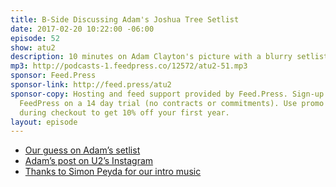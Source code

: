 ```yaml
---
title: B-Side Discussing Adam's Joshua Tree Setlist
date: 2017-02-20 10:22:00 -06:00
episode: 52
show: atu2
description: 10 minutes on Adam Clayton's picture with a blurry setlist that we Bunderdict Cumbertooth our way through.
mp3: http://podcasts-1.feedpress.co/12572/atu2-51.mp3
sponsor: Feed.Press
sponsor-link: http://feed.press/atu2
sponsor-copy: Hosting and feed support provided by Feed.Press. Sign-up today and try
  FeedPress on a 14 day trial (no contracts or commitments). Use promo code * atu2*
  during checkout to get 10% off your first year.
layout: episode
---
```


* [Our guess on Adam’s setlist](https://twitter.com/atu2/status/831567167543865344)
* [Adam’s post on U2’s Instagram](https://www.instagram.com/p/BQgEB6WFM3P/)
* [Thanks to Simon Peyda for our intro music](https://simonpeyda.wordpress.com/2016/04/06/how-to-dismantle-a-sirens-song-the-making-of-a-podcast-theme/)
